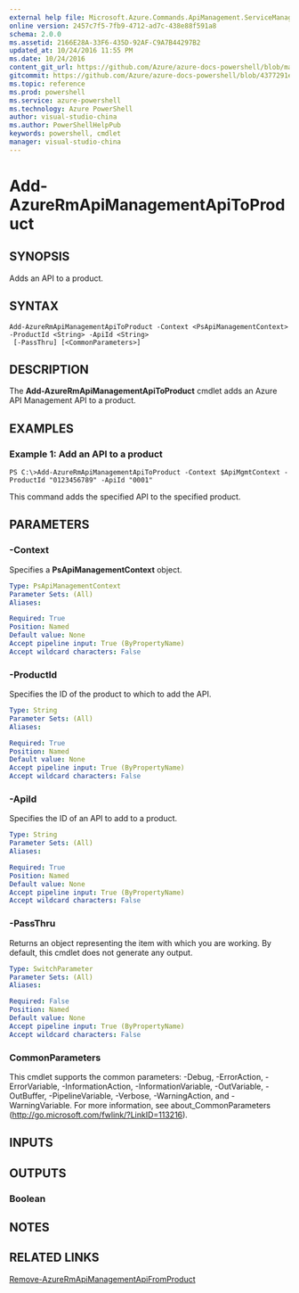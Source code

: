 ```yaml
---
external help file: Microsoft.Azure.Commands.ApiManagement.ServiceManagement.dll-Help.xml
online version: 2457c7f5-7fb9-4712-ad7c-438e88f591a8
schema: 2.0.0
ms.assetid: 2166E28A-33F6-435D-92AF-C9A7B44297B2
updated_at: 10/24/2016 11:55 PM
ms.date: 10/24/2016
content_git_url: https://github.com/Azure/azure-docs-powershell/blob/master/azureps-cmdlets-docs/ResourceManager/Microsoft.Azure.Commands.ApiManagement.ServiceManagement/v2.2.0/Add-AzureRmApiManagementApiToProduct.md
gitcommit: https://github.com/Azure/azure-docs-powershell/blob/4377291ee360e58e2c1c5d644155daf6a0279055/azureps-cmdlets-docs/ResourceManager/Microsoft.Azure.Commands.ApiManagement.ServiceManagement/v2.2.0/Add-AzureRmApiManagementApiToProduct.md
ms.topic: reference
ms.prod: powershell
ms.service: azure-powershell
ms.technology: Azure PowerShell
author: visual-studio-china
ms.author: PowerShellHelpPub
keywords: powershell, cmdlet
manager: visual-studio-china
---
```


# Add-AzureRmApiManagementApiToProduct

## SYNOPSIS
Adds an API to a product.

## SYNTAX

```
Add-AzureRmApiManagementApiToProduct -Context <PsApiManagementContext> -ProductId <String> -ApiId <String>
 [-PassThru] [<CommonParameters>]
```

## DESCRIPTION
The **Add-AzureRmApiManagementApiToProduct** cmdlet adds an Azure API Management API to a product.

## EXAMPLES

### Example 1: Add an API to a product
```
PS C:\>Add-AzureRmApiManagementApiToProduct -Context $ApiMgmtContext -ProductId "0123456789" -ApiId "0001"
```

This command adds the specified API to the specified product.

## PARAMETERS

### -Context
Specifies a **PsApiManagementContext** object.

```yaml
Type: PsApiManagementContext
Parameter Sets: (All)
Aliases: 

Required: True
Position: Named
Default value: None
Accept pipeline input: True (ByPropertyName)
Accept wildcard characters: False
```

### -ProductId
Specifies the ID of the product to which to add the API.

```yaml
Type: String
Parameter Sets: (All)
Aliases: 

Required: True
Position: Named
Default value: None
Accept pipeline input: True (ByPropertyName)
Accept wildcard characters: False
```

### -ApiId
Specifies the ID of an API to add to a product.

```yaml
Type: String
Parameter Sets: (All)
Aliases: 

Required: True
Position: Named
Default value: None
Accept pipeline input: True (ByPropertyName)
Accept wildcard characters: False
```

### -PassThru
Returns an object representing the item with which you are working.
By default, this cmdlet does not generate any output.

```yaml
Type: SwitchParameter
Parameter Sets: (All)
Aliases: 

Required: False
Position: Named
Default value: None
Accept pipeline input: True (ByPropertyName)
Accept wildcard characters: False
```

### CommonParameters
This cmdlet supports the common parameters: -Debug, -ErrorAction, -ErrorVariable, -InformationAction, -InformationVariable, -OutVariable, -OutBuffer, -PipelineVariable, -Verbose, -WarningAction, and -WarningVariable. For more information, see about_CommonParameters (http://go.microsoft.com/fwlink/?LinkID=113216).

## INPUTS

## OUTPUTS

### Boolean

## NOTES

## RELATED LINKS

[Remove-AzureRmApiManagementApiFromProduct](xref:ResourceManager/Microsoft.Azure.Commands.ApiManagement.ServiceManagement/v2.2.0/Remove-AzureRmApiManagementApiFromProduct.md)


